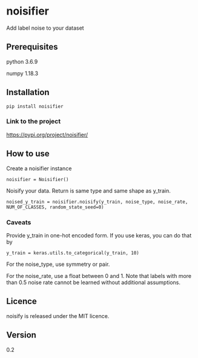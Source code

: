 # noisifier

Add label noise to your dataset

## Prerequisites

python 3.6.9 

numpy 1.18.3

## Installation

```
pip install noisifier
```

### Link to the project 

https://pypi.org/project/noisifier/

## How to use

Create a noisifier instance

```
noisifier = Noisifier()
```

Noisify your data. Return is same type and same shape as y\_train.

```
noised_y_train = noisifier.noisify(y_train, noise_type, noise_rate, NUM_OF_CLASSES, random_state_seed=0)
```

### Caveats

Provide y\_train in one-hot encoded form. If you use keras, you can do that by 

```
y_train = keras.utils.to_categorical(y_train, 10)
```

For the noise\_type, use symmetry or pair.

For the noise\_rate, use a float between 0 and 1. Note that labels with more than 0.5 noise rate cannot be learned without additional assumptions.

## Licence

noisify is released under the MIT licence.

## Version 

0.2
